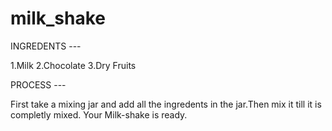 # milk_shake
INGREDENTS ---

1.Milk
2.Chocolate
3.Dry Fruits

PROCESS ---

First take a mixing jar and add all the ingredents in the jar.Then mix it till it is completly mixed. Your Milk-shake is ready.
